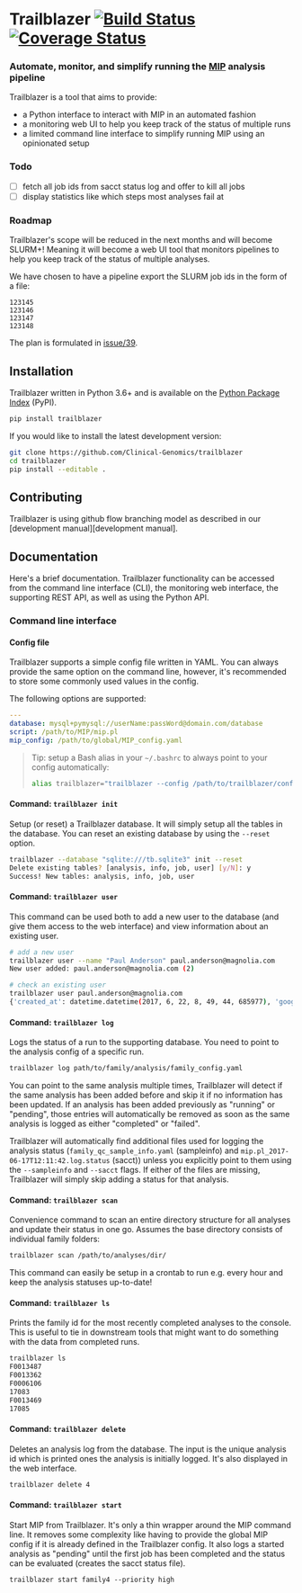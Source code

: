 # Trailblazer [![Build Status][travis-image]][travis-url] [![Coverage Status][coveralls-image]][coveralls-url]

### Automate, monitor, and simplify running the [MIP][mip] analysis pipeline

Trailblazer is a tool that aims to provide:

- a Python interface to interact with MIP in an automated fashion
- a monitoring web UI to help you keep track of the status of multiple runs
- a limited command line interface to simplify running MIP using an opinionated setup

### Todo

- [ ] fetch all job ids from sacct status log and offer to kill all jobs
- [ ] display statistics like which steps most analyses fail at

### Roadmap

Trailblazer's scope will be reduced in the next months and will become SLURM+!
Meaning it will become a web UI tool that monitors pipelines to help you keep track of the status of multiple analyses.

We have chosen to have a pipeline export the SLURM job ids in the form of a file:

```
123145
123146
123147
123148
```

The plan is formulated in [issue/39](https://github.com/Clinical-Genomics/trailblazer/issues/39).

## Installation

Trailblazer written in Python 3.6+ and is available on the [Python Package Index][pypi] (PyPI).

```bash
pip install trailblazer
```

If you would like to install the latest development version:

```bash
git clone https://github.com/Clinical-Genomics/trailblazer
cd trailblazer
pip install --editable .
```

## Contributing

Trailblazer is using github flow branching model as described in our [development manual][development manual].

## Documentation

Here's a brief documentation. Trailblazer functionality can be accessed from the command line interface (CLI), the monitoring web interface, the supporting REST API, as well as using the Python API.

### Command line interface

#### Config file

Trailblazer supports a simple config file written in YAML. You can always provide the same option on the command line, however, it's recommended to store some commonly used values in the config.

The following options are supported:

```yaml
---
database: mysql+pymysql://userName:passWord@domain.com/database
script: /path/to/MIP/mip.pl
mip_config: /path/to/global/MIP_config.yaml
```

> Tip: setup a Bash alias in your `~/.bashrc` to always point to your config automatically:
> ```bash
> alias trailblazer="trailblazer --config /path/to/trailblazer/config.yaml"

#### Command: `trailblazer init`

Setup (or reset) a Trailblazer database. It will simply setup all the tables in the database. You can reset an existing database by using the `--reset` option.

```bash
trailblazer --database "sqlite:///tb.sqlite3" init --reset
Delete existing tables? [analysis, info, job, user] [y/N]: y
Success! New tables: analysis, info, job, user
```

#### Command: `trailblazer user`

This command can be used both to add a new user to the database (and give them access to the web interface) and view information about an existing user.

```bash
# add a new user
trailblazer user --name "Paul Anderson" paul.anderson@magnolia.com
New user added: paul.anderson@magnolia.com (2)

# check an existing user
trailblazer user paul.anderson@magnolia.com
{'created_at': datetime.datetime(2017, 6, 22, 8, 49, 44, 685977), 'google_id': None, 'name': 'Paul Anderson', 'email': 'paul.anderson@magnolia.com', 'avatar': None, 'id': 2}
```

#### Command: `trailblazer log`

Logs the status of a run to the supporting database. You need to point to the analysis config of a specific run.

```bash
trailblazer log path/to/family/analysis/family_config.yaml
```

You can point to the same analysis multiple times, Trailblazer will detect if the same analysis has been added before and skip it if no information has been updated. If an analysis has been added previously as "running" or "pending", those entries will automatically be removed as soon as the same analysis is logged as either "completed" or "failed".

Trailblazer will automatically find additional files used for logging the analysis status (`family_qc_sample_info.yaml` (sampleinfo) and `mip.pl_2017-06-17T12:11:42.log.status` (sacct)) unless you explicitly point to them using the `--sampleinfo` and `--sacct` flags. If either of the files are missing, Trailblazer will simply skip adding a status for that analysis.

#### Command: `trailblazer scan`

Convenience command to scan an entire directory structure for all analyses and update their status in one go. Assumes the base directory consists of individual family folders:

```bash
trailblazer scan /path/to/analyses/dir/
```

This command can easily be setup in a crontab to run e.g. every hour and keep the analysis statuses up-to-date!

#### Command: `trailblazer ls`

Prints the family id for the most recently completed analyses to the console. This is useful to tie in downstream tools that might want to do something with the data from completed runs.

```bash
trailblazer ls
F0013487
F0013362
F0006106
17083
F0013469
17085
```

#### Command: `trailblazer delete`

Deletes an analysis log from the database. The input is the unique analysis id which is printed ones the analysis is initially logged. It's also displayed in the web interface.

```bash
trailblazer delete 4
```

#### Command: `trailblazer start`

Start MIP from Trailblazer. It's only a thin wrapper around the MIP command line. It removes some complexity like having to provide the global MIP config if it is already defined in the Trailblazer config. It also logs a started analysis as "pending" until the first job has been completed and the status can be evaluated (creates the sacct status file).

```
trailblazer start family4 --priority high
```

[mip]: https://github.com/clinical-genomics/MIP
[pypi]: https://pypi.python.org/pypi/trailblazer/

[travis-url]: https://travis-ci.org/Clinical-Genomics/trailblazer
[travis-image]: https://img.shields.io/travis/Clinical-Genomics/trailblazer.svg?style=flat-square
[coveralls-url]: https://coveralls.io/r/Clinical-Genomics/trailblazer
[coveralls-image]: https://img.shields.io/coveralls/Clinical-Genomics/trailblazer.svg?style=flat-square
